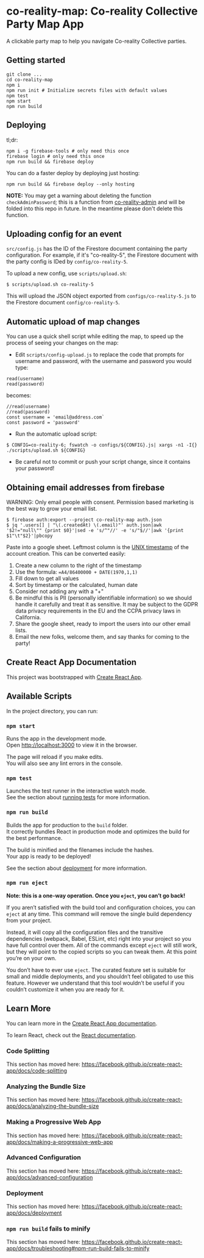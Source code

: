 # co-reality-map: Co-reality Collective Party Map App

A clickable party map to help you navigate Co-reality Collective parties.

## Getting started

```
git clone ...
cd co-reality-map
npm i
npm run init # Initialize secrets files with default values
npm test
npm start
npm run build
```

## Deploying

tl;dr:
```
npm i -g firebase-tools # only need this once
firebase login # only need this once
npm run build && firebase deploy
```

You can do a faster deploy by deploying just hosting:
```
npm run build && firebase deploy --only hosting
```

**NOTE:** You may get a warning about deleting the function `checkAdminPassword`; this is a function from [co-reality-admin](https://github.com/co-reality/co-reality-admin) and will be folded into this repo in future. In the meantime please don't delete this function.


## Uploading config for an event

`src/config.js` has the ID of the Firestore document containing the party configuration. For example, if it's "co-reality-5", the Firestore document with the party config is IDed by `config/co-reality-5`.

To upload a new config, use `scripts/upload.sh`:

```
$ scripts/upload.sh co-reality-5
```
This will upload the JSON object exported from `configs/co-reality-5.js` to the Firestore document `config/co-reality-5`.


## Automatic upload of map changes

You can use a quick shell script while editing the map, to speed up the process of seeing your changes on the map:

* Edit `scripts/config-upload.js` to replace the code that prompts for username and password, with the username and password you would type:

```
read(username)
read(password)
```

becomes:

```
//read(username)
//read(password)
const username = 'email@address.com`
const password = 'password'
```

* Run the automatic upload script:

```
$ CONFIG=co-reality-6; fswatch -o configs/${CONFIG}.js| xargs -n1 -I{} ./scripts/upload.sh ${CONFIG}
```

* Be careful not to commit or push your script change, since it contains your password!

## Obtaining email addresses from firebase

WARNING: Only email people with consent. Permission based marketing is the best way to grow your email list.

```
$ firebase auth:export --project co-reality-map auth.json
$ jq '.users[] | "\(.createdAt) \(.email)"' auth.json|awk '$2!="null\"" {print $0}'|sed -e 's/^"//' -e 's/"$//'|awk '{print $1"\t"$2}'|pbcopy
```

Paste into a google sheet. Leftmost column is the [UNIX timestamp](https://en.wikipedia.org/wiki/Unix_time) of the account creation. This can be converted easily:

1. Create a new column to the right of the timestamp
2. Use the formula: `=A4/86400000 + DATE(1970,1,1)`
3. Fill down to get all values
4. Sort by timestamp or the calculated, human date
5. Consider not adding any with a "+"
6. Be mindful this is PII (personally identifiable information) so we should handle it carefully and treat it as sensitive. It may be subject to the GDPR data privacy requirements in the EU and the CCPA privacy laws in California.
7. Share the google sheet, ready to import the users into our other email lists.
8. Email the new folks, welcome them, and say thanks for coming to the party!

## Create React App Documentation

This project was bootstrapped with [Create React App](https://github.com/facebook/create-react-app).

## Available Scripts

In the project directory, you can run:

### `npm start`

Runs the app in the development mode.<br />
Open [http://localhost:3000](http://localhost:3000) to view it in the browser.

The page will reload if you make edits.<br />
You will also see any lint errors in the console.

### `npm test`

Launches the test runner in the interactive watch mode.<br />
See the section about [running tests](https://facebook.github.io/create-react-app/docs/running-tests) for more information.

### `npm run build`

Builds the app for production to the `build` folder.<br />
It correctly bundles React in production mode and optimizes the build for the best performance.

The build is minified and the filenames include the hashes.<br />
Your app is ready to be deployed!

See the section about [deployment](https://facebook.github.io/create-react-app/docs/deployment) for more information.

### `npm run eject`

**Note: this is a one-way operation. Once you `eject`, you can’t go back!**

If you aren’t satisfied with the build tool and configuration choices, you can `eject` at any time. This command will remove the single build dependency from your project.

Instead, it will copy all the configuration files and the transitive dependencies (webpack, Babel, ESLint, etc) right into your project so you have full control over them. All of the commands except `eject` will still work, but they will point to the copied scripts so you can tweak them. At this point you’re on your own.

You don’t have to ever use `eject`. The curated feature set is suitable for small and middle deployments, and you shouldn’t feel obligated to use this feature. However we understand that this tool wouldn’t be useful if you couldn’t customize it when you are ready for it.

## Learn More

You can learn more in the [Create React App documentation](https://facebook.github.io/create-react-app/docs/getting-started).

To learn React, check out the [React documentation](https://reactjs.org/).

### Code Splitting

This section has moved here: https://facebook.github.io/create-react-app/docs/code-splitting

### Analyzing the Bundle Size

This section has moved here: https://facebook.github.io/create-react-app/docs/analyzing-the-bundle-size

### Making a Progressive Web App

This section has moved here: https://facebook.github.io/create-react-app/docs/making-a-progressive-web-app

### Advanced Configuration

This section has moved here: https://facebook.github.io/create-react-app/docs/advanced-configuration

### Deployment

This section has moved here: https://facebook.github.io/create-react-app/docs/deployment

### `npm run build` fails to minify

This section has moved here: https://facebook.github.io/create-react-app/docs/troubleshooting#npm-run-build-fails-to-minify
